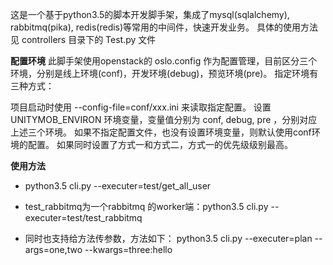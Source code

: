 这是一个基于python3.5的脚本开发脚手架，集成了mysql(sqlalchemy), rabbitmq(pika), redis(redis)等常用的中间件，快速开发业务。
具体的使用方法见 controllers 目录下的 Test.py 文件

**配置环境**
此脚手架使用openstack的 oslo.config 作为配置管理，目前区分三个环境，分别是线上环境(conf)，开发环境(debug)，预览环境(pre)。 指定环境有三种方式：

项目启动时使用 --config-file=conf/xxx.ini 来读取指定配置。
设置 UNITYMOB_ENVIRON 环境变量，变量值分别为 conf, debug, pre ，分别对应上述三个环境。
如果不指定配置文件，也没有设置环境变量，则默认使用conf环境的配置。
如果同时设置了方式一和方式二，方式一的优先级级别最高。

**使用方法**
- python3.5 cli.py --executer=test/get_all_user
- test_rabbitmq为一个rabbitmq 的worker端：python3.5 cli.py --executer=test/test_rabbitmq

- 同时也支持给方法传参数，方法如下：
python3.5 cli.py --executer=plan --args=one,two --kwargs=three:hello

